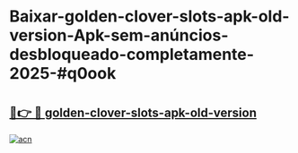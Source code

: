# Baixar-golden-clover-slots-apk-old-version-Apk-sem-anúncios-desbloqueado-completamente-2025-#q0ook

# <h2><a href="https://ainizakaria.my?title=golden-clover-slots-apk-old-version&ref=24M">🔗👉 🔴 golden-clover-slots-apk-old-version</a></h2>

[![acn](https://github.com/user-attachments/assets/0f9c940e-d8b0-45ae-aac7-cd30a18b3e1c)](https://ainizakaria.my?title=golden-clover-slots-apk-old-version&ref=24M)

